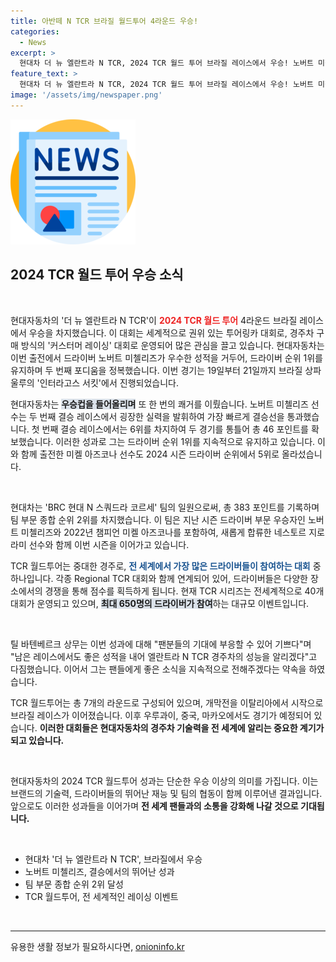 ```yaml
---
title: 아반떼 N TCR 브라질 월드투어 4라운드 우승!
categories:
  - News
excerpt: >
  현대차 더 뉴 엘란트라 N TCR, 2024 TCR 월드 투어 브라질 레이스에서 우승! 노버트 미첼리즈가 결승에서 날아올라 선두를 유지하며 팀은 종합 2위에 올라. 엘란트라의 위력을 세계에 알릴 새로운 시즌이 기대된다!
feature_text: >
  현대차 더 뉴 엘란트라 N TCR, 2024 TCR 월드 투어 브라질 레이스에서 우승! 노버트 미첼리즈가 결승에서 날아올라 선두를 유지하며 팀은 종합 2위에 올라. 엘란트라의 위력을 세계에 알릴 새로운 시즌이 기대된다!
image: '/assets/img/newspaper.png'
---
```


<p><img src="/assets/img/newspaper.png" alt="kimp 속보" /></p>

<h2 data-ke-size="size26">2024 TCR 월드 투어 우승 소식</h2>

<p data-ke-size="size16">&nbsp;</p>

<p>현대자동차의 '더 뉴 엘란트라 N TCR'이 <b><span style="color: #ee2323;">2024 TCR 월드 투어</span></b> 4라운드 브라질 레이스에서 우승을 차지했습니다. 이 대회는 세계적으로 권위 있는 투어링카 대회로, 경주차 구매 방식의 '커스터머 레이싱' 대회로 운영되어 많은 관심을 끌고 있습니다. 현대자동차는 이번 출전에서 드라이버 노버트 미첼리즈가 우수한 성적을 거두어, 드라이버 순위 1위를 유지하며 두 번째 포디움을 정복했습니다. 이번 경기는 19일부터 21일까지 브라질 상파울루의 '인터라고스 서킷'에서 진행되었습니다. </p>

<p>현대자동차는 <b><span style="background-color: #21538527;">우승컵을 들어올리며</span></b> 또 한 번의 쾌거를 이뤘습니다. 노버트 미첼리즈 선수는 두 번째 결승 레이스에서 굉장한 실력을 발휘하여 가장 빠르게 결승선을 통과했습니다. 첫 번째 결승 레이스에서는 6위를 차지하여 두 경기를 통틀어 총 46 포인트를 확보했습니다. 이러한 성과로 그는 드라이버 순위 1위를 지속적으로 유지하고 있습니다. 이와 함께 출전한 미켈 아즈코나 선수도 2024 시즌 드라이버 순위에서 5위로 올라섰습니다. </p>

<p data-ke-size="size16">&nbsp;</p>

<p>현대차는 'BRC 현대 N 스쿼드라 코르세' 팀의 일원으로써, 총 383 포인트를 기록하며 팀 부문 종합 순위 2위를 차지했습니다. 이 팀은 지난 시즌 드라이버 부문 우승자인 노버트 미첼리즈와 2022년 챔피언 미켈 아즈코나를 포함하여, 새롭게 합류한 네스토르 지로라미 선수와 함께 이번 시즌을 이어가고 있습니다. </p>

<p>TCR 월드투어는 중대한 경주로, <b><span style="color: #1a5490;">전 세계에서 가장 많은 드라이버들이 참여하는 대회</span></b> 중 하나입니다. 각종 Regional TCR 대회와 함께 연계되어 있어, 드라이버들은 다양한 장소에서의 경쟁을 통해 점수를 획득하게 됩니다. 현재 TCR 시리즈는 전세계적으로 40개 대회가 운영되고 있으며, <b><span style="background-color: #21538527;">최대 650명의 드라이버가 참여</span></b>하는 대규모 이벤트입니다. </p>

<p data-ke-size="size16">&nbsp;</p>

<p>틸 바텐베르크 상무는 이번 성과에 대해 "팬분들의 기대에 부응할 수 있어 기쁘다"며 "남은 레이스에서도 좋은 성적을 내어 엘란트라 N TCR 경주차의 성능을 알리겠다"고 다짐했습니다. 이어서 그는 팬들에게 좋은 소식을 지속적으로 전해주겠다는 약속을 하였습니다. </p>

<p>TCR 월드투어는 총 7개의 라운드로 구성되어 있으며, 개막전을 이탈리아에서 시작으로 브라질 레이스가 이어졌습니다. 이후 우루과이, 중국, 마카오에서도 경기가 예정되어 있습니다. <b>이러한 대회들은 현대자동차의 경주차 기술력을 전 세계에 알리는 중요한 계기가 되고 있습니다.</b> </p>

<p data-ke-size="size16">&nbsp;</p>

<p>현대자동차의 2024 TCR 월드투어 성과는 단순한 우승 이상의 의미를 가집니다. 이는 브랜드의 기술력, 드라이버들의 뛰어난 재능 및 팀의 협동이 함께 이루어낸 결과입니다. 앞으로도 이러한 성과들을 이어가며 <b>전 세계 팬들과의 소통을 강화해 나갈 것으로 기대됩니다.</b> </p>

<p data-ke-size="size16">&nbsp;</p>

<section>
<ul>
<li>현대차 '더 뉴 엘란트라 N TCR', 브라질에서 우승</li>
<li>노버트 미첼리즈, 결승에서의 뛰어난 성과</li>
<li>팀 부문 종합 순위 2위 달성</li>
<li>TCR 월드투어, 전 세계적인 레이싱 이벤트</li>
</ul>
</section>

<p data-ke-size="size16">&nbsp;</p>

<hr>

<p data-ke-size="size16"></p>
유용한 생활 정보가 필요하시다면, <a href="https://onioninfo.kr" rel="dofollow">onioninfo.kr</a>


